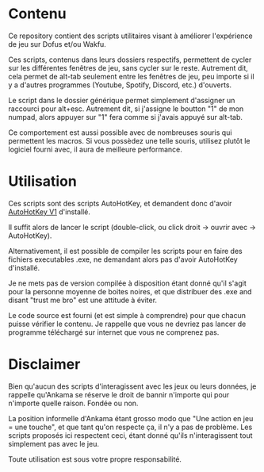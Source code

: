 
# Contenu
Ce repository contient des scripts utilitaires visant à améliorer l'expérience de jeu sur Dofus et/ou Wakfu.

Ces scripts, contenus dans leurs dossiers respectifs, permettent de cycler sur les différentes fenêtres de jeu, sans cycler sur le reste.
Autrement dit, cela permet de alt-tab seulement entre les fenêtres de jeu, peu importe si il y a d'autres programmes (Youtube, Spotify, Discord, etc.) d'ouverts.

Le script dans le dossier générique permet simplement d'assigner un raccourci pour alt+esc. Autrement dit, si j'assigne le boutton "1" de mon numpad, alors appuyer sur "1" fera comme si j'avais appuyé sur alt-tab.

Ce comportement est aussi possible avec de nombreuses souris qui permettent les macros. Si vous possèdez une telle souris, utilisez plutôt le logiciel fourni avec, il aura de meilleure performance.

# Utilisation
Ces scripts sont des scripts AutoHotKey, et demandent donc d'avoir [AutoHotKey V1](https://www.autohotkey.com/) d'installé.

Il suffit alors de lancer le script (double-click, ou click droit -> ouvrir avec -> AutoHotKey).

Alternativement, il est possible de compiler les scripts pour en faire des fichiers executables .exe, ne demandant alors pas d'avoir AutoHotKey d'installé.

Je ne mets pas de version compilée à disposition étant donné qu'il s'agit pour la personne moyenne de boites noires, et que distribuer des .exe and disant "trust me bro" est une attitude à éviter.

Le code source est fourni (et est simple à comprendre) pour que chacun puisse vérifier le contenu.
Je rappelle que vous ne devriez pas lancer de programme téléchargé sur internet que vous ne comprenez pas.

# Disclaimer
Bien qu'aucun des scripts d'interagissent avec les jeux ou leurs données, je rappelle qu'Ankama se réserve le droit de bannir n'importe qui pour n'importe quelle raison. Fondée ou non.

La position informelle d'Ankama étant grosso modo que "Une action en jeu = une touche", et que tant qu'on respecte ça, il n'y a pas de problème.
Les scripts proposés ici respectent ceci, étant donné qu'ils n'interagissent tout simplement pas avec le jeu.

Toute utilisation est sous votre propre responsabilité.